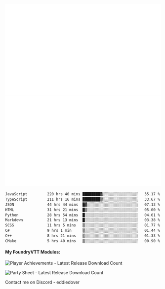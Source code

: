 
![](https://raw.githubusercontent.com/eddiedover/ghstats/master/generated/overview.svg)
![](https://raw.githubusercontent.com/eddiedover/ghstats/master/generated/languages.svg)

<!--START_SECTION:waka-->

```txt
JavaScript         220 hrs 40 mins ████████▓░░░░░░░░░░░░░░░░   35.17 %
TypeScript         211 hrs 16 mins ████████▒░░░░░░░░░░░░░░░░   33.67 %
JSON               44 hrs 44 mins  █▓░░░░░░░░░░░░░░░░░░░░░░░   07.13 %
HTML               31 hrs 21 mins  █▒░░░░░░░░░░░░░░░░░░░░░░░   05.00 %
Python             28 hrs 54 mins  █░░░░░░░░░░░░░░░░░░░░░░░░   04.61 %
Markdown           21 hrs 13 mins  █░░░░░░░░░░░░░░░░░░░░░░░░   03.38 %
SCSS               11 hrs 5 mins   ▒░░░░░░░░░░░░░░░░░░░░░░░░   01.77 %
C#                 9 hrs 1 min     ▒░░░░░░░░░░░░░░░░░░░░░░░░   01.44 %
C++                8 hrs 21 mins   ▒░░░░░░░░░░░░░░░░░░░░░░░░   01.33 %
CMake              5 hrs 40 mins   ▒░░░░░░░░░░░░░░░░░░░░░░░░   00.90 %
```

<!--END_SECTION:waka-->

#### My FoundryVTT Modules:

  ![Player Achievements - Latest Release Download Count](https://img.shields.io/badge/dynamic/json?label=Player%20Achievements%20-%20Downloads@latest&query=assets%5B1%5D.download_count&url=https%3A%2F%2Fapi.github.com%2Frepos%2FEddieDover%2Ffvtt-player-achievements%2Freleases%2Flatest)

  ![Party Sheet - Latest Release Download Count](https://img.shields.io/badge/dynamic/json?label=Party%20Sheet%20-%20Downloads@latest&query=assets%5B1%5D.download_count&url=https%3A%2F%2Fapi.github.com%2Frepos%2FEddieDover%2Ffvtt-party-sheet%2Freleases%2Flatest)

<a rel="me" href="https://techhub.social/@EddieDover"></a>

Contact me on Discord - eddiedover
